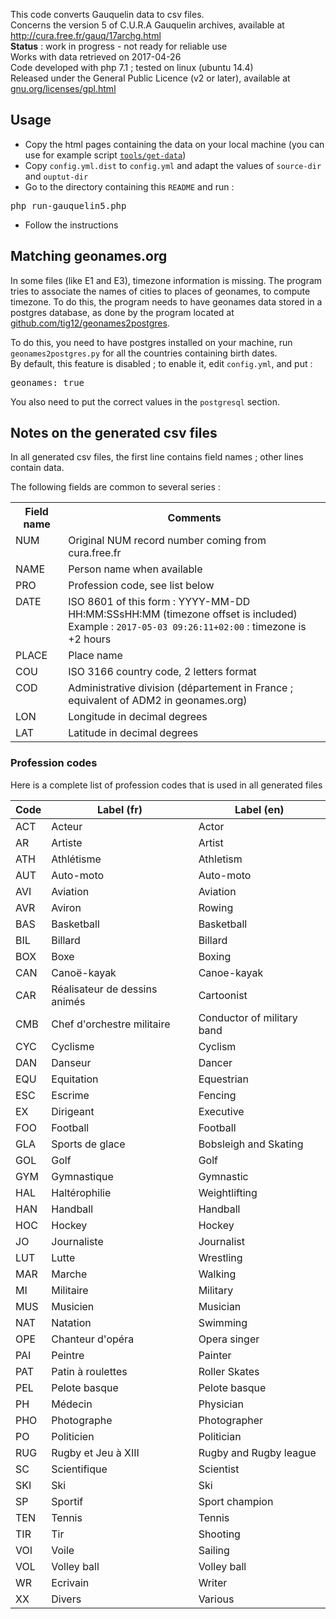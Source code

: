 
This code converts Gauquelin data to csv files.  
Concerns the version 5 of C.U.R.A Gauquelin archives, available at <a href="http://cura.free.fr/gauq/17archg.html">http://cura.free.fr/gauq/17archg.html</a>  
<b>Status</b> : work in progress - not ready for reliable use  
Works with data retrieved on 2017-04-26  
Code developed with php 7.1 ; tested on linux (ubuntu 14.4)  
Released under the General Public Licence (v2 or later), available at <a href="https://www.gnu.org/licenses/gpl.html">gnu.org/licenses/gpl.html</a>

<h2>Usage</h2>

- Copy the html pages containing the data on your local machine (you can use for example script <code><a href="https://github.com/tig12/gauquelin5/blob/master/tools/get-data">tools/get-data</a></code>)  
- Copy <code>config.yml.dist</code> to <code>config.yml</code> and adapt the values of <code>source-dir</code> and <code>ouptut-dir</code>  
- Go to the directory containing this <code>README</code> and run :
<pre>php run-gauquelin5.php</pre>
- Follow the instructions

<h2>Matching geonames.org</h2>

In some files (like E1 and E3), timezone information is missing. The program tries to associate the names of cities to places of geonames, to compute timezone. To do this, the program needs to have geonames data stored in a postgres database, as done by the program located at <a href="https://github.com/tig12/geonames2postgres">github.com/tig12/geonames2postgres</a>.  

To do this, you need to have postgres installed on your machine, run <code>geonames2postgres.py</code> for all the countries containing birth dates.  
By default, this feature is disabled ; to enable it, edit <code>config.yml</code>, and put :
<pre>geonames: true</pre>
You also need to put the correct values in the <code>postgresql</code> section.

<h2>Notes on the generated csv files</h2>

In all generated csv files, the first line contains field names ; other lines contain data.

The following fields are common to several series :

<table>
    <tr>
        <th>Field name</th>
        <th>Comments</th>
    </tr>
    <tr>
        <td style="vertical-align:top;">NUM</td>
        <td style="vertical-align:top;">
            Original NUM record number coming from cura.free.fr
        </td>
    </tr>
    <tr>
        <td style="vertical-align:top;">NAME</td>
        <td style="vertical-align:top;">
            Person name when available
        </td>
    </tr>
    <tr>
        <td style="vertical-align:top;">PRO</td>
        <td style="vertical-align:top;">
            Profession code, see list below
        </td>
    </tr>
    <tr>
        <td style="vertical-align:top;">DATE</td>
        <td style="vertical-align:top;">
            ISO 8601 of this form : YYYY-MM-DD HH:MM:SSsHH:MM (timezone offset is included)
            <br/>Example : <code>2017-05-03 09:26:11+02:00</code> : timezone is +2 hours
        </td>
    </tr>
    <tr>
        <td style="vertical-align:top;">PLACE</td>
        <td style="vertical-align:top;">
            Place name
        </td>
    </tr>
    <tr>
        <td style="vertical-align:top;">COU</td>
        <td style="vertical-align:top;">
            ISO 3166 country code, 2 letters format
        </td>
    </tr>
    <tr>
        <td style="vertical-align:top;">COD</td>
        <td style="vertical-align:top;">
            Administrative division (département in France ; equivalent of ADM2 in geonames.org)
        </td>
    </tr>
    <tr>
        <td style="vertical-align:top;">LON</td>
        <td style="vertical-align:top;">
            Longitude in decimal degrees
        </td>
    </tr>
    <tr>
        <td style="vertical-align:top;">LAT</td>
        <td style="vertical-align:top;">
            Latitude in decimal degrees
        </td>
    </tr>
</table>

<h3>Profession codes</h3>

Here is a complete list of profession codes that is used in all generated files

| Code | Label (fr) | Label (en) |
| --- | --- | --- |
| ACT | Acteur | Actor | 
| AR | Artiste | Artist | 
| ATH | Athlétisme | Athletism | 
| AUT | Auto-moto | Auto-moto | 
| AVI | Aviation | Aviation | 
| AVR | Aviron | Rowing | 
| BAS | Basketball | Basketball | 
| BIL | Billard | Billard | 
| BOX | Boxe | Boxing | 
| CAN | Canoë-kayak | Canoe-kayak | 
| CAR | Réalisateur de dessins animés | Cartoonist | 
| CMB | Chef d'orchestre militaire | Conductor of military band | 
| CYC | Cyclisme | Cyclism | 
| DAN | Danseur | Dancer | 
| EQU | Equitation | Equestrian | 
| ESC | Escrime | Fencing | 
| EX | Dirigeant | Executive | 
| FOO | Football | Football | 
| GLA | Sports de glace | Bobsleigh and Skating | 
| GOL | Golf | Golf | 
| GYM | Gymnastique | Gymnastic | 
| HAL | Haltérophilie | Weightlifting | 
| HAN | Handball | Handball | 
| HOC | Hockey | Hockey | 
| JO | Journaliste | Journalist | 
| LUT | Lutte | Wrestling | 
| MAR | Marche | Walking | 
| MI | Militaire | Military | 
| MUS | Musicien | Musician | 
| NAT | Natation | Swimming | 
| OPE | Chanteur d'opéra | Opera singer | 
| PAI | Peintre | Painter | 
| PAT | Patin à roulettes | Roller Skates | 
| PEL | Pelote basque | Pelote basque | 
| PH | Médecin | Physician | 
| PHO | Photographe | Photographer | 
| PO | Politicien | Politician | 
| RUG | Rugby et Jeu à XIII | Rugby and Rugby league | 
| SC | Scientifique | Scientist | 
| SKI | Ski | Ski | 
| SP | Sportif | Sport champion | 
| TEN | Tennis | Tennis | 
| TIR | Tir | Shooting | 
| VOI | Voile | Sailing | 
| VOL | Volley ball | Volley ball | 
| WR | Ecrivain | Writer | 
| XX | Divers | Various | 



